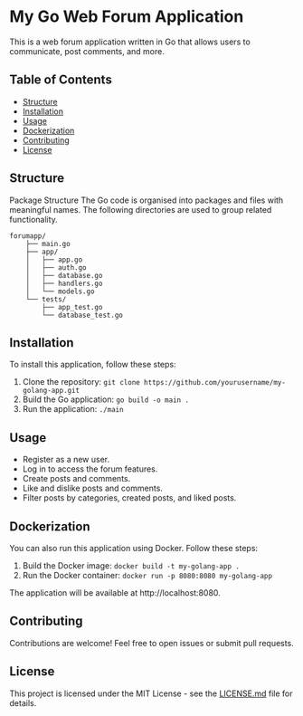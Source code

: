 # My Go Web Forum Application

This is a web forum application written in Go that allows users to communicate, post comments, and more.

## Table of Contents

- [Structure](#structure)
- [Installation](#installation)
- [Usage](#usage)
- [Dockerization](#dockerization)
- [Contributing](#contributing)
- [License](#license)

## Structure
Package Structure
The Go code is organised into packages and files with meaningful names. The following directories are used to group related functionality.
```
forumapp/
    ├── main.go
    ├── app/
    │   ├── app.go
    │   ├── auth.go
    │   ├── database.go
    │   ├── handlers.go
    │   └── models.go
    └── tests/
        ├── app_test.go
        └── database_test.go
```

## Installation

To install this application, follow these steps:

1. Clone the repository: `git clone https://github.com/yourusername/my-golang-app.git`
2. Build the Go application: `go build -o main .`
3. Run the application: `./main`

## Usage

- Register as a new user.
- Log in to access the forum features.
- Create posts and comments.
- Like and dislike posts and comments.
- Filter posts by categories, created posts, and liked posts.

## Dockerization

You can also run this application using Docker. Follow these steps:

1. Build the Docker image: `docker build -t my-golang-app .`
2. Run the Docker container: `docker run -p 8080:8080 my-golang-app`

The application will be available at http://localhost:8080.

## Contributing

Contributions are welcome! Feel free to open issues or submit pull requests.

## License

This project is licensed under the MIT License - see the [LICENSE.md](LICENSE.md) file for details.
```